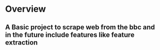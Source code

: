 #  Overview

## A Basic project to scrape web from the bbc and in the future include features like feature extraction
